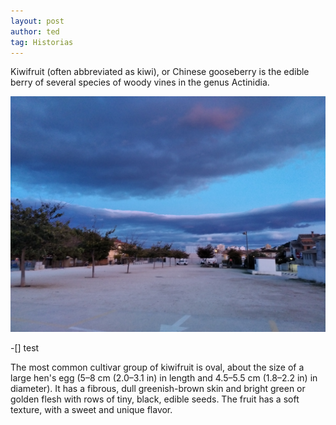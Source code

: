 ```yaml
---
layout: post
author: ted
tag: Historias
---
```

Kiwifruit (often abbreviated as kiwi), or Chinese gooseberry is the edible
berry of several species of woody vines in the genus Actinidia.

<img src="/assets/images/test.jpg" class="img-fluid" alt="works"/>

-[] test

The most common cultivar group of kiwifruit is oval, about the size of a large
hen's egg (5–8 cm (2.0–3.1 in) in length and 4.5–5.5 cm (1.8–2.2 in) in
diameter). It has a fibrous, dull greenish-brown skin and bright green or
golden flesh with rows of tiny, black, edible seeds. The fruit has a soft
texture, with a sweet and unique flavor.